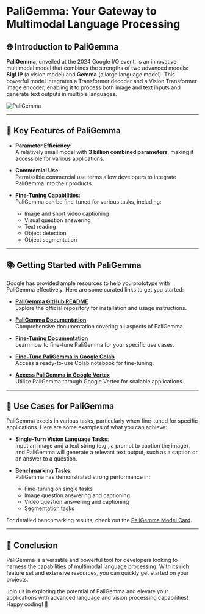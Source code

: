 # PaliGemma: Your Gateway to Multimodal Language Processing
## 🌐 Introduction to PaliGemma

**PaliGemma**, unveiled at the 2024 Google I/O event, is an innovative multimodal model that combines the strengths of two advanced models: **SigLIP** (a vision model) and **Gemma** (a large language model). This powerful model integrates a Transformer decoder and a Vision Transformer image encoder, enabling it to process both image and text inputs and generate text outputs in multiple languages.

![PaliGemma](https://example.com/path-to-your-image.jpg) <!-- Replace with an actual image URL -->

---

## 🚀 Key Features of PaliGemma

- **Parameter Efficiency**:  
  A relatively small model with **3 billion combined parameters**, making it accessible for various applications.

- **Commercial Use**:  
  Permissible commercial use terms allow developers to integrate PaliGemma into their products.

- **Fine-Tuning Capabilities**:  
  PaliGemma can be fine-tuned for various tasks, including:
  - Image and short video captioning
  - Visual question answering
  - Text reading
  - Object detection
  - Object segmentation

---

## 📚 Getting Started with PaliGemma

Google has provided ample resources to help you prototype with PaliGemma effectively. Here are some curated links to get you started:

- **[PaliGemma GitHub README](https://github.com/google-research/big_vision/blob/main/big_vision/configs/proj/paligemma/README.md?ref=blog.roboflow.com)**  
  Explore the official repository for installation and usage instructions.

- **[PaliGemma Documentation](https://ai.google.dev/gemma/docs/paligemma?ref=blog.roboflow.com)**  
  Comprehensive documentation covering all aspects of PaliGemma.

- **[Fine-Tuning Documentation](https://ai.google.dev/gemma/docs/paligemma/fine-tuning-paligemma?ref=blog.roboflow.com)**  
  Learn how to fine-tune PaliGemma for your specific use cases.

- **[Fine-Tune PaliGemma in Google Colab](https://colab.research.google.com/github/google-research/big_vision/blob/main/big_vision/configs/proj/paligemma/finetune_paligemma.ipynb?ref=blog.roboflow.com)**  
  Access a ready-to-use Colab notebook for fine-tuning.

- **[Access PaliGemma in Google Vertex](https://console.cloud.google.com/vertex-ai/publishers/google/model-garden/363?project=roboflow-marketing&ref=blog.roboflow.com)**  
  Utilize PaliGemma through Google Vertex for scalable applications.

---

## 🎯 Use Cases for PaliGemma

PaliGemma excels in various tasks, particularly when fine-tuned for specific applications. Here are some examples of what you can achieve:

- **Single-Turn Vision Language Tasks**:  
  Input an image and a text string (e.g., a prompt to caption the image), and PaliGemma will generate a relevant text output, such as a caption or an answer to a question.

- **Benchmarking Tasks**:  
  PaliGemma has demonstrated strong performance in:
  - Fine-tuning on single tasks
  - Image question answering and captioning
  - Video question answering and captioning
  - Segmentation tasks

For detailed benchmarking results, check out the [PaliGemma Model Card](https://ai.google.dev/gemma/docs/paligemma/model-card?ref=blog.roboflow.com#benchmark-results).

---

## 📝 Conclusion

PaliGemma is a versatile and powerful tool for developers looking to harness the capabilities of multimodal language processing. With its rich feature set and extensive resources, you can quickly get started on your projects.

Join us in exploring the potential of PaliGemma and elevate your applications with advanced language and vision processing capabilities! Happy coding! 🎉
